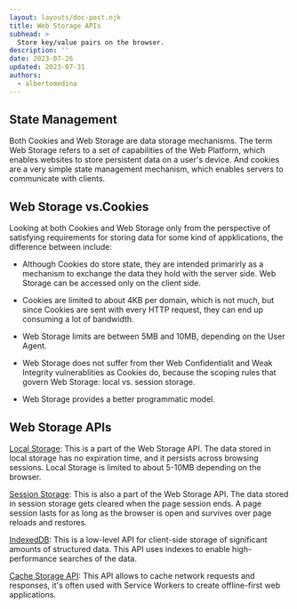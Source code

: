 ```yaml
---
layout: layouts/doc-post.njk
title: Web Storage APIs
subhead: >
  Store key/value pairs on the browser.
description: ''
date: 2023-07-26
updated: 2023-07-31
authors:
  - albertomedina
---
```


## State Management

Both Cookies and Web Storage are data storage mechanisms. The term Web Storage refers to a set of capabilities of the Web Platform, which enables websites to store persistent data on a user's device. And cookies are a very simple state management mechanism, which enables servers to communicate with clients.

## Web Storage vs.Cookies

Looking at both Cookies and Web Storage only from the perspective of satisfying requirements for storing data for some kind of appklications, the difference between include:

- Although Cookies do store state, they are intended primarirly as a mechanism to exchange the data they hold with the server side. Web Storage can be accessed only on the client side.

- Cookies are limited to about 4KB per domain, which is not much, but since Cookies are sent with every HTTP request, they can end up consuming a lot of bandwidth.

- Web Storage limits are between 5MB and 10MB, depending on the User Agent.

- Web Storage does not suffer from ther Web Confidentialit and Weak Integrity vulnerablities as Cookies do, because the scoping rules that govern Web Storage: local vs. session storage.

- Web Storage provides a better programmatic model.

## Web Storage APIs

[Local Storage](https://www.w3schools.com/jsref/prop_win_localstorage.asp): This is a part of the Web Storage API. The data stored in local storage has no expiration time, and it persists across browsing sessions. Local Storage is limited to about 5-10MB depending on the browser.

[Session Storage](https://www.w3schools.com/jsref/prop_win_sessionstorage.asp): This is also a part of the Web Storage API. The data stored in session storage gets cleared when the page session ends. A page session lasts for as long as the browser is open and survives over page reloads and restores.

[IndexedDB](https://web.dev/indexeddb/): This is a low-level API for client-side storage of significant amounts of structured data. This API uses indexes to enable high-performance searches of the data.

[Cache Storage API](https://web.dev/learn/pwa/caching/): This API allows to cache network requests and responses, it's often used with Service Workers to create offline-first web applications.
